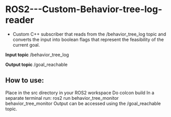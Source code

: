 # ROS2---Custom-Behavior-tree-log-reader

- Custom C++ subscriber that reads from the /behavior_tree_log topic and converts the input into boolean flags that represent the feasibility of the current goal.

**Input topic**
/behavior_tree_log

**Output topic**
/goal_reachable

## How to use:
  Place in the src directory in your ROS2 workspace
  Do colcon build
  In a separate terminal run: ros2 run behavior_tree_monitor behavior_tree_monitor
  Output can be accessed using the /goal_reachable topic.
